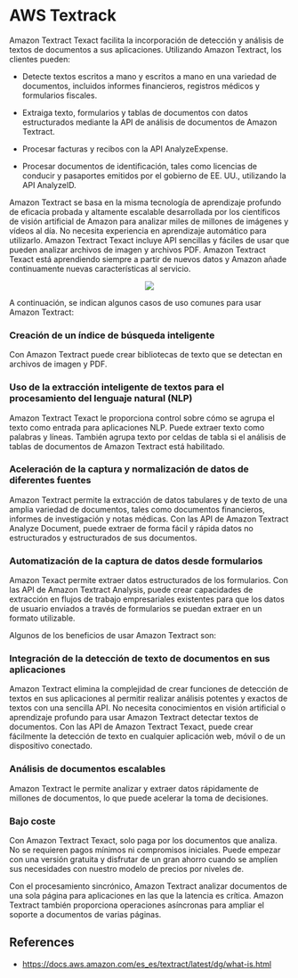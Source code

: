 # AWS Textrack

Amazon Textract Texact facilita la incorporación de detección y análisis de textos de documentos a sus aplicaciones. Utilizando Amazon Textract, los clientes pueden:

- Detecte textos escritos a mano y escritos a mano en una variedad de documentos, incluidos informes financieros, registros médicos y formularios fiscales.

- Extraiga texto, formularios y tablas de documentos con datos estructurados mediante la API de análisis de documentos de Amazon Textract.

- Procesar facturas y recibos con la API AnalyzeExpense.

- Procesar documentos de identificación, tales como licencias de conducir y pasaportes emitidos por el gobierno de EE. UU., utilizando la API AnalyzeID.

Amazon Textract se basa en la misma tecnología de aprendizaje profundo de eficacia probada y altamente escalable desarrollada por los científicos de visión artificial de Amazon para analizar miles de millones de imágenes y vídeos al día. No necesita experiencia en aprendizaje automático para utilizarlo. Amazon Textract Texact incluye API sencillas y fáciles de usar que pueden analizar archivos de imagen y archivos PDF. Amazon Textract Texact está aprendiendo siempre a partir de nuevos datos y Amazon añade continuamente nuevas características al servicio.

<p align="center">
  <img src="https://github.com/dimasx010/knowledge/assets/105082657/3b8f3c06-cf3d-4743-8a90-72942850f034">
</p>

A continuación, se indican algunos casos de uso comunes para usar Amazon Textract:

### Creación de un índice de búsqueda inteligente
Con Amazon Textract puede crear bibliotecas de texto que se detectan en archivos de imagen y PDF.

### Uso de la extracción inteligente de textos para el procesamiento del lenguaje natural (NLP)
Amazon Textract Texact le proporciona control sobre cómo se agrupa el texto como entrada para aplicaciones NLP. Puede extraer texto como palabras y líneas. También agrupa texto por celdas de tabla si el análisis de tablas de documentos de Amazon Textract está habilitado.

### Aceleración de la captura y normalización de datos de diferentes fuentes
Amazon Textract permite la extracción de datos tabulares y de texto de una amplia variedad de documentos, tales como documentos financieros, informes de investigación y notas médicas. Con las API de Amazon Textract Analyze Document, puede extraer de forma fácil y rápida datos no estructurados y estructurados de sus documentos.

### Automatización de la captura de datos desde formularios
Amazon Texact permite extraer datos estructurados de los formularios. Con las API de Amazon Textract Analysis, puede crear capacidades de extracción en flujos de trabajo empresariales existentes para que los datos de usuario enviados a través de formularios se puedan extraer en un formato utilizable.

Algunos de los beneficios de usar Amazon Textract son:

### Integración de la detección de texto de documentos en sus aplicaciones
Amazon Textract elimina la complejidad de crear funciones de detección de textos en sus aplicaciones al permitir realizar análisis potentes y exactos de textos con una sencilla API. No necesita conocimientos en visión artificial o aprendizaje profundo para usar Amazon Textract detectar textos de documentos. Con las API de Amazon Textract Texact, puede crear fácilmente la detección de texto en cualquier aplicación web, móvil o de un dispositivo conectado.

### Análisis de documentos escalables
Amazon Textract le permite analizar y extraer datos rápidamente de millones de documentos, lo que puede acelerar la toma de decisiones.

### Bajo coste
Con Amazon Textract Texact, solo paga por los documentos que analiza. No se requieren pagos mínimos ni compromisos iniciales. Puede empezar con una versión gratuita y disfrutar de un gran ahorro cuando se amplíen sus necesidades con nuestro modelo de precios por niveles de.

Con el procesamiento sincrónico, Amazon Textract analizar documentos de una sola página para aplicaciones en las que la latencia es crítica. Amazon Textract también proporciona operaciones asíncronas para ampliar el soporte a documentos de varias páginas.

## References
- https://docs.aws.amazon.com/es_es/textract/latest/dg/what-is.html
